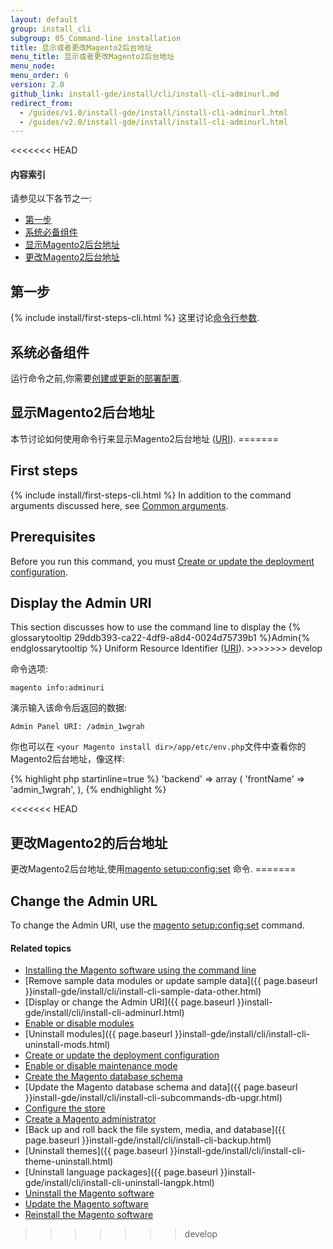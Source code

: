 ```yaml
---
layout: default
group: install_cli
subgroup: 05_Command-line installation
title: 显示或者更改Magento2后台地址
menu_title: 显示或者更改Magento2后台地址
menu_node: 
menu_order: 6
version: 2.0
github_link: install-gde/install/cli/install-cli-adminurl.md
redirect_from: 
  - /guides/v1.0/install-gde/install/install-cli-adminurl.html
  - /guides/v2.0/install-gde/install/install-cli-adminurl.html
---
```


<<<<<<< HEAD
  
<h4>内容索引</h4>

请参见以下各节之一:

*	<a href="#instgde-install-cli-first">第一步</a>
*	<a href="#instgde-cli-subcommands-store-prereq">系统必备组件</a>
*	<a href="#instgde-cli-displayurl">显示Magento2后台地址</a>
*	<a href="#instgde-cli-changeurl">更改Magento2后台地址</a>

<h2 id="instgde-cli-before">第一步</h2>
{% include install/first-steps-cli.html %}
这里讨论<a href="{{ site.gdeurl }}install-gde/install/install-cli-subcommands.html#instgde-cli-subcommands-common">命令行参数</a>.

<h2 id="instgde-cli-subcommands-db-prereq">系统必备组件</h2>
运行命令之前,你需要<a href="{{ site.gdeurl }}install-gde/install/install-cli-subcommands-deployment.html">创建或更新的部署配置</a>.

<h2 id="instgde-cli-displayurl">显示Magento2后台地址</h2>
本节讨论如何使用命令行来显示Magento2后台地址 (<a href="http://www.w3.org/Protocols/rfc2616/rfc2616-sec3.html#sec3.2" target="_blank">URI</a>).
=======
<h2 id="instgde-cli-before">First steps</h2>
{% include install/first-steps-cli.html %}
In addition to the command arguments discussed here, see <a href="{{page.baseurl}}install-gde/install/install-cli-subcommands.html#instgde-cli-subcommands-common">Common arguments</a>.

<h2 id="instgde-cli-subcommands-db-prereq">Prerequisites</h2>
Before you run this command, you must <a href="{{page.baseurl}}install-gde/install/cli/install-cli-subcommands-deployment.html">Create or update the deployment configuration</a>.

<h2 id="instgde-cli-displayurl">Display the Admin URI</h2>
This section discusses how to use the command line to display the {% glossarytooltip 29ddb393-ca22-4df9-a8d4-0024d75739b1 %}Admin{% endglossarytooltip %} Uniform Resource Identifier (<a href="http://www.w3.org/Protocols/rfc2616/rfc2616-sec3.html#sec3.2" target="_blank">URI</a>).
>>>>>>> develop

命令选项:

	magento info:adminuri

演示输入该命令后返回的数据:

	Admin Panel URI: /admin_1wgrah

你也可以在 `<your Magento install dir>/app/etc/env.php`文件中查看你的Magento2后台地址，像这样:

{% highlight php startinline=true %}
  'backend' =>
  array (
    'frontName' => 'admin_1wgrah',
  ),
{% endhighlight %}

<<<<<<< HEAD
<h2 id="instgde-cli-changeurl">更改Magento2的后台地址</h2>
更改Magento2后台地址,使用<a href="{{ site.gdeurl }}/install-gde/install/install-cli-subcommands-deployment.html">magento setup:config:set</a> 命令.
=======
<h2 id="instgde-cli-changeurl">Change the Admin URL</h2>
To change the Admin URI, use the <a href="{{page.baseurl}}/install-gde/install/cli/install-cli-subcommands-deployment.html">magento setup:config:set</a> command.

#### Related topics

*	<a href="{{page.baseurl}}install-gde/install/cli/install-cli-install.html">Installing the Magento software using the command line</a>
*	[Remove sample data modules or update sample data]({{ page.baseurl }}install-gde/install/cli/install-cli-sample-data-other.html)
*	[Display or change the Admin URI]({{ page.baseurl }}install-gde/install/cli/install-cli-adminurl.html)
*	<a href="{{page.baseurl}}install-gde/install/cli/install-cli-subcommands-enable.html">Enable or disable modules</a>
*	[Uninstall modules]({{ page.baseurl }}install-gde/install/cli/install-cli-uninstall-mods.html)
*	<a href="{{page.baseurl}}install-gde/install/cli/install-cli-subcommands-deployment.html">Create or update the deployment configuration</a>
*	<a href="{{page.baseurl}}install-gde/install/cli/install-cli-subcommands-maint.html">Enable or disable maintenance mode</a>
*	<a href="{{page.baseurl}}install-gde/install/cli/install-cli-subcommands-db.html">Create the Magento database schema</a>
*	[Update the Magento database schema and data]({{ page.baseurl }}install-gde/install/cli/install-cli-subcommands-db-upgr.html)
*	<a href="{{page.baseurl}}install-gde/install/cli/install-cli-subcommands-store.html">Configure the store</a>
*	<a href="{{page.baseurl}}install-gde/install/cli/install-cli-subcommands-admin.html">Create a Magento administrator</a>
*	[Back up and roll back the file system, media, and database]({{ page.baseurl }}install-gde/install/cli/install-cli-backup.html)
*	[Uninstall themes]({{ page.baseurl }}install-gde/install/cli/install-cli-theme-uninstall.html)
*	[Uninstall language packages]({{ page.baseurl }}install-gde/install/cli/install-cli-uninstall-langpk.html)
*	<a href="{{page.baseurl}}install-gde/install/cli/install-cli-uninstall.html#instgde-install-uninstall">Uninstall the Magento software</a>
*	<a href="{{page.baseurl}}install-gde/install/cli/install-cli-uninstall.html#instgde-install-magento-update">Update the Magento software</a>
*	<a href="{{page.baseurl}}install-gde/install/cli/install-cli-uninstall.html#instgde-install-magento-reinstall">Reinstall the Magento software</a>
>>>>>>> develop
